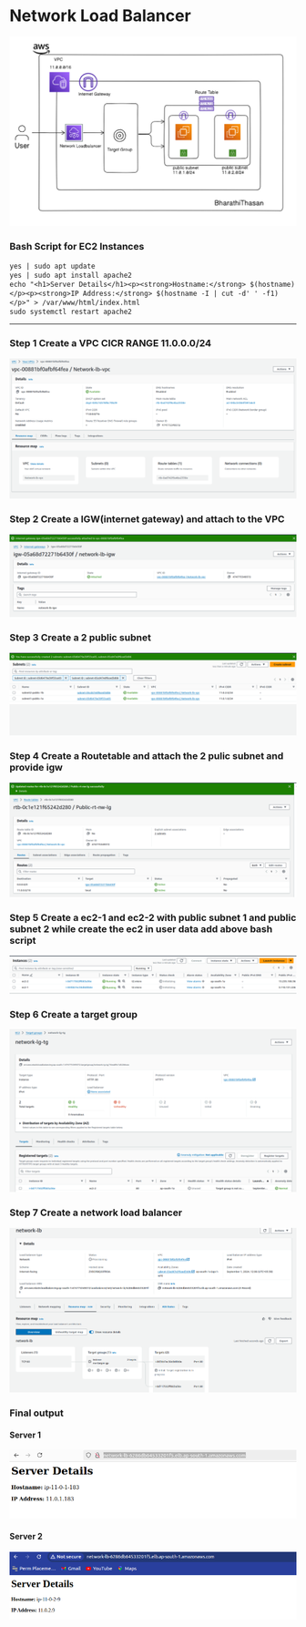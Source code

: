 # Network Load Balancer

![Network Load Balancer Overview](image-2.png)

### Bash Script for EC2 Instances

``` #!/bin/bash
yes | sudo apt update
yes | sudo apt install apache2
echo "<h1>Server Details</h1><p><strong>Hostname:</strong> $(hostname)</p><p><strong>IP Address:</strong> $(hostname -I | cut -d' ' -f1)</p>" > /var/www/html/index.html
sudo systemctl restart apache2 
```



--------------------------------------------------

### Step 1 Create a VPC  CICR RANGE 11.0.0.0/24
![alt text](image-1.png)

### Step 2 Create a IGW(internet gateway) and attach to the VPC
![alt text](image-3.png)

### Step 3 Create a 2 public subnet
![alt text](image-4.png)

### Step 4 Create a Routetable and attach the 2 pulic subnet and provide igw
![alt text](image-5.png)

### Step 5 Create a ec2-1 and ec2-2 with public subnet 1 and public subnet 2 while create the ec2 in user data add above bash script
![alt text](image-6.png)

### Step 6 Create a target group 
![alt text](image-7.png)

### Step 7 Create a network load balancer
![alt text](image-8.png)

### Final output 
#### Server 1
![alt text](image-9.png)

#### Server 2
![alt text](image-10.png)